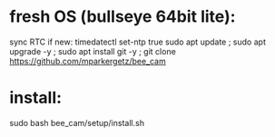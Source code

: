 # fresh OS (bullseye 64bit lite):
sync RTC if new: timedatectl set-ntp true
sudo apt update ; sudo apt upgrade -y ; sudo apt install git -y ; git clone https://github.com/mparkergetz/bee_cam

# install:
sudo bash bee_cam/setup/install.sh
